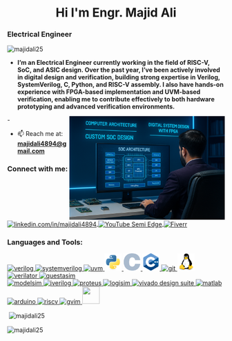 <h1 align="center">Hi I'm Engr. Majid Ali</h1>
<h3 align="left">Electrical Engineer</h3>


<p align="left"> <img src="https://komarev.com/ghpvc/?username=majidali25&label=Profile%20views&color=0e75b6&style=flat" alt="majidali25" /> </p>

- **I’m an Electrical Engineer currently working in the field of RISC-V, SoC, and ASIC design. Over the past year, I’ve been actively involved in digital design and verification, building strong expertise in Verilog, SystemVerilog, C, Python, and RISC-V assembly. I also have hands-on experience with FPGA-based implementation and UVM-based verification, enabling me to contribute effectively to both hardware prototyping and advanced verification environments.**
<img align="right" alt="myimg" width="360" src="https://github.com/majidale/majidale/blob/main/engr.png?raw=true">
- 

- 📫 Reach me at: **majidali4894@gmail.com**

<h3 align="left">Connect with me:</h3>
<p align="left">
<a href="https://www.linkedin.com/in/majidali4894/" target="blank">
  <img align="center" src="https://raw.githubusercontent.com/rahuldkjain/github-profile-readme-generator/master/src/images/icons/Social/linked-in-alt.svg" alt="linkedin.com/in/majidali4894" height="30" width="40" />
</a>
<a href="https://www.youtube.com/@semiedge1" target="blank">
  <img align="center" src="https://raw.githubusercontent.com/rahuldkjain/github-profile-readme-generator/master/src/images/icons/Social/youtube.svg" alt="YouTube Semi Edge" height="30" width="40" />
</a>
<a href="https://www.fiverr.com/mrj728?up_rollout=true" target="blank">
  <img align="center" src="https://logos-world.net/wp-content/uploads/2020/12/Fiverr-Logo.png" alt="Fiverr" height="30" width="40" />
</a>
</p>



<h3 align="left">Languages and Tools:</h3>
<p align="left">
    <a href="https://blogs.sw.siemens.com/wp-content/uploads/sites/54/2018/02/systemverilog-logo.jpg" target="_blank" rel="noreferrer"> <img src="https://encrypted-tbn0.gstatic.com/images?q=tbn:ANd9GcSKk8ifhrf8QRDcGCNPKHPyGMt4o1zTotEKLw&s" alt="verilog" width="40" height="40"/> </a> 
    <a href="https://www.google.com/url?sa=i&url=https%3A%2F%2Ficonduck.com%2Ficons%2F102126%2Ffile-type-light-systemverilog&psig=AOvVaw0g9PDu4TnpY2qOgMBFOKPr&ust=1724317013902000&source=images&cd=vfe&opi=89978449&ved=0CBQQjRxqFwoTCPjqvsvbhYgDFQAAAAAdAAAAABAK" target="_blank" rel="noreferrer"> <img src="https://encrypted-tbn0.gstatic.com/images?q=tbn:ANd9GcQi1a-RTLfP5ujn4TaMMsIkcJk7X7O7qga08A&s" alt="systemverilog" width="40" height="40"/> </a>
    <a href="https://www.accellera.org/downloads/standards/uvm" target="_blank" rel="noreferrer"> <img src="https://uvm.io/images/uvm-logo.svg" alt="uvm" width="40" height="40"/> </a>
    <a href="https://www.python.org" target="_blank" rel="noreferrer"> <img src="https://raw.githubusercontent.com/devicons/devicon/master/icons/python/python-original.svg" alt="python" width="40" height="40"/> </a> 
    <a href="https://www.cprogramming.com/" target="_blank" rel="noreferrer"> <img src="https://raw.githubusercontent.com/devicons/devicon/master/icons/c/c-original.svg" alt="c" width="40" height="40"/> </a> 
    <a href="https://www.w3schools.com/cpp/" target="_blank" rel="noreferrer"> <img src="https://raw.githubusercontent.com/devicons/devicon/master/icons/cplusplus/cplusplus-original.svg" alt="cplusplus" width="40" height="40"/> </a> 
    <a href="https://git-scm.com/" target="_blank" rel="noreferrer"> <img src="https://www.vectorlogo.zone/logos/git-scm/git-scm-icon.svg" alt="git" width="40" height="40"/> </a> 
    <a href="https://www.linux.org/" target="_blank" rel="noreferrer"> <img src="https://raw.githubusercontent.com/devicons/devicon/master/icons/linux/linux-original.svg" alt="linux" width="40" height="40"/> </a>
    <a href="https://www.veripool.org/verilator/" target="_blank" rel="noreferrer"> <img src="https://www.veripool.org/img/verilator_256_200_min.png" alt="verilator" width="40" height="40"/> </a>
    <a href="https://www.mentor.com/products/fv/questa/" target="_blank" rel="noreferrer"> <img src="https://encrypted-tbn0.gstatic.com/images?q=tbn:ANd9GcQ4g9iGb6Z4drVMGI-iZqtfSKmJFQDAiOMV2e2GHA1csEsTn_U2jWHkBIqTQE1rOhhGF20&usqp=CAU" alt="questasim" width="40" height="40"/> </a>
    <br>
    <a href="https://www.mentor.com/products/fv/modelsim/" target="_blank" rel="noreferrer"> <img src="https://downloadlynet.ir/wp-content/uploads/2020/03/ModelSim.png" alt="modelsim" width="40" height="40"/> </a>
    <a href="https://iverilog.fandom.com/wiki/Main_Page" target="_blank" rel="noreferrer"> <img src="https://upload.wikimedia.org/wikipedia/en/c/cb/Icarus_Verilog_logo2.png" alt="iverilog" width="40" height="40"/> </a>
    <a href="https://www.labcenter.com" target="_blank" rel="noreferrer"> <img src="https://encrypted-tbn0.gstatic.com/images?q=tbn:ANd9GcSzt7ekVT29Wr2wsd9vwtgnVPJWVl5fxtHO3g&s" alt="proteus" width="40" height="40"/> </a>
    <a href="https://github.com/logisim-evolution/logisim-evolution" target="_blank" rel="noreferrer"> <img src="https://upload.wikimedia.org/wikipedia/commons/thumb/b/ba/Logisim-icon.svg/1024px-Logisim-icon.svg.png" alt="logisim" width="40" height="40"/> </a>
    <a href="https://www.xilinx.com/products/design-tools/vivado.html" target="_blank" rel="noreferrer"> <img src="https://dl.flathub.org/repo/appstream/x86_64/icons/128x128/com.github.corna.Vivado.png" alt="vivado design suite" width="40" height="40"/> </a>
    <a href="https://www.mathworks.com/" target="_blank" rel="noreferrer"> <img src="https://upload.wikimedia.org/wikipedia/commons/2/21/Matlab_Logo.png" alt="matlab" width="40" height="40"/> </a> 
    <a href="https://www.arduino.cc/" target="_blank" rel="noreferrer"> <img src="https://cdn.worldvectorlogo.com/logos/arduino-1.svg" alt="arduino" width="40" height="40"/> </a>
    <a href="https://riscv.org/" target="_blank" rel="noreferrer"> <img src="https://avatars.githubusercontent.com/u/10872782?s=200&v=4" alt="riscv" width="40" height="40"/> </a> 
    <a href="https://www.vim.org/" target="_blank" rel="noreferrer"> <img src="https://upload.wikimedia.org/wikipedia/commons/9/9f/Vimlogo.svg" alt="gvim" width="40" height="40"/> </a>
    <a href="https://www.espressif.com/en/products/socs/esp32" target="_blank" rel="noreferrer"> <img src="https://seeklogo.com/images/E/espressif-systems-logo-1350B9E771-seeklogo.com.png" width="40" height="40"/> </a>
</p>

<p>&nbsp;<img align="center" src="https://github-readme-stats.vercel.app/api?username=majidali25&show_icons=true&locale=en" alt="majidali25" /></p>

<p><img align="center" src="https://github-readme-streak-stats.herokuapp.com/?user=majidali25&" alt="majidali25" /></p>
